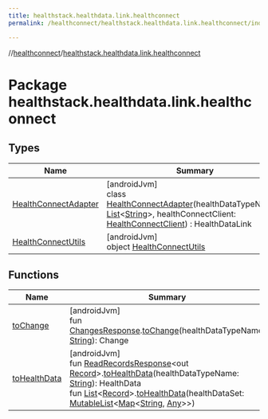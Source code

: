 ```yaml
---
title: healthstack.healthdata.link.healthconnect
permalink: /healthconnect/healthstack.healthdata.link.healthconnect/index.html

---
```

//[healthconnect](/healthconnect.html)/[healthstack.healthdata.link.healthconnect](index.html)



# Package healthstack.healthdata.link.healthconnect



## Types


| Name | Summary |
|---|---|
| [HealthConnectAdapter](-health-connect-adapter/index.html) | [androidJvm]<br>class [HealthConnectAdapter](-health-connect-adapter/index.html)(healthDataTypeNames: [List](https://kotlinlang.org/api/latest/jvm/stdlib/kotlin.collections/-list/index.html)&lt;[String](https://kotlinlang.org/api/latest/jvm/stdlib/kotlin/-string/index.html)&gt;, healthConnectClient: [HealthConnectClient](https://developer.android.com/reference/kotlin/androidx/health/connect/client/HealthConnectClient.html)) : HealthDataLink |
| [HealthConnectUtils](-health-connect-utils/index.html) | [androidJvm]<br>object [HealthConnectUtils](-health-connect-utils/index.html) |


## Functions


| Name | Summary |
|---|---|
| [toChange](to-change.html) | [androidJvm]<br>fun [ChangesResponse](https://developer.android.com/reference/kotlin/androidx/health/connect/client/response/ChangesResponse.html).[toChange](to-change.html)(healthDataTypeName: [String](https://kotlinlang.org/api/latest/jvm/stdlib/kotlin/-string/index.html)): Change |
| [toHealthData](to-health-data.html) | [androidJvm]<br>fun [ReadRecordsResponse](https://developer.android.com/reference/kotlin/androidx/health/connect/client/response/ReadRecordsResponse.html)&lt;out [Record](https://developer.android.com/reference/kotlin/androidx/health/connect/client/records/Record.html)&gt;.[toHealthData](to-health-data.html)(healthDataTypeName: [String](https://kotlinlang.org/api/latest/jvm/stdlib/kotlin/-string/index.html)): HealthData<br>fun [List](https://kotlinlang.org/api/latest/jvm/stdlib/kotlin.collections/-list/index.html)&lt;[Record](https://developer.android.com/reference/kotlin/androidx/health/connect/client/records/Record.html)&gt;.[toHealthData](to-health-data.html)(healthDataSet: [MutableList](https://kotlinlang.org/api/latest/jvm/stdlib/kotlin.collections/-mutable-list/index.html)&lt;[Map](https://kotlinlang.org/api/latest/jvm/stdlib/kotlin.collections/-map/index.html)&lt;[String](https://kotlinlang.org/api/latest/jvm/stdlib/kotlin/-string/index.html), [Any](https://kotlinlang.org/api/latest/jvm/stdlib/kotlin/-any/index.html)&gt;&gt;) |

